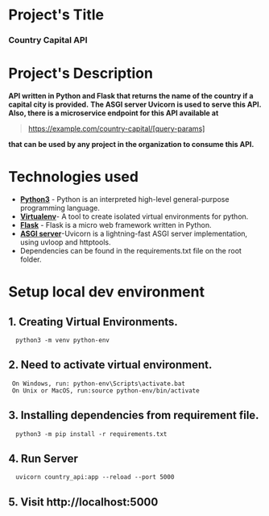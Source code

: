 # Project's Title
   ### Country Capital API
# Project's Description
   **API written in Python and Flask that returns the name of the country if a capital city is provided.**
   **The ASGI server Uvicorn is used to serve this API. Also, there is a microservice endpoint for this API available at**
   >https://example.com/country-capital/[query-params]

   **that can be used by any project in the organization to consume this API.**

# Technologies used
* **[Python3](https://www.python.org/downloads/)**       - Python is an interpreted high-level general-purpose programming language.
* **[Virtualenv](https://virtualenv.pypa.io/en/stable/)**- A tool to create isolated virtual environments for python.
* **[Flask](https://flask.palletsprojects.com/en/2.0.x/)**                          - Flask is a micro web framework written in Python.
* **[ASGI server](https://www.uvicorn.org/)**-Uvicorn is a lightning-fast ASGI server implementation, using uvloop and httptools.
* Dependencies can be found in the requirements.txt file on the root folder.

# Setup local dev environment
## 1. Creating Virtual Environments.
      python3 -m venv python-env
## 2. Need to activate virtual environment.
     On Windows, run: python-env\Scripts\activate.bat
     On Unix or MacOS, run:source python-env/bin/activate
## 3. Installing dependencies from requirement file.
      python3 -m pip install -r requirements.txt
## 4. Run Server
      uvicorn country_api:app --reload --port 5000
## 5. Visit http://localhost:5000
      

